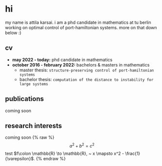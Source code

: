 # hi

my name is attila karsai.
i am a phd candidate in mathematics at tu berlin working on optimal control of port-hamiltonian systems.
more on that down below :)



## cv
- **may 2022 - today:** phd candidate in mathematics
- **october 2016 - february 2022:** bachelors & masters in mathematics
    - master thesis: `structure-preserving control of port-hamiltonian systems` 
    - bachelor thesis: `computation of the distance to instability for large systems`




## publications
coming soon



## research interests
coming soon
{% raw %}
  $$a^2 + b^2 = c^2$$
  test $f\colon \mathbb{R} \to \mathbb{R}, ~ x \mapsto x^2 - \frac{1}{\varepsilon}$. 
{% endraw %}
